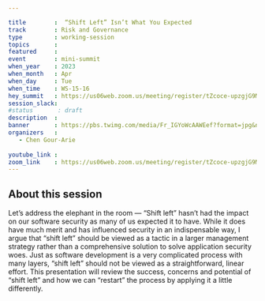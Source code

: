 ```yaml
---

title        :  “Shift Left” Isn’t What You Expected 
track        : Risk and Governance
type         : working-session
topics       :
featured     :
event        : mini-summit
when_year    : 2023
when_month   : Apr
when_day     : Tue
when_time    : WS-15-16
hey_summit   : https://us06web.zoom.us/meeting/register/tZcoce-upzgjG9M-9D1b1KYGbt2W7wC20R-w 
session_slack:
#status       : draft
description  :
banner       : https://pbs.twimg.com/media/Fr_IGYoWcAAWEef?format=jpg&name=medium
organizers   :
   - Chen Gour-Arie
  
youtube_link : 
zoom_link    : https://us06web.zoom.us/meeting/register/tZcoce-upzgjG9M-9D1b1KYGbt2W7wC20R-w 
---
```



## About this session
Let’s address the elephant in the room — “Shift left” hasn’t had the impact on our software security as many of us expected it to have. While it does have much merit and has influenced security in an indispensable way, I argue that “shift left” should be viewed as a tactic in a larger management strategy rather than a comprehensive solution to solve application security woes. Just as software development is a very complicated process with many layers, “shift left” should not be viewed as a straightforward, linear effort. This presentation will review the success, concerns and potential of “shift left”  and how we can “restart” the process by applying it a little differently. 
